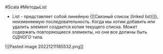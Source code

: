 #Scala #МетодыList 

* List - представляет собой линейную ([[Связный список (linked list)]]), неизменяемую последовательность. Когда мы хотим добавить или удалить элемент создается копия текущего списка. Может содержать повторяющиеся элементы, но они все должны быть *ОДНОГО* типа. 

![[Pasted image 20221211185532.png]]